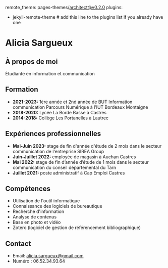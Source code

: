 remote_theme: pages-themes/architect@v0.2.0
plugins:
- jekyll-remote-theme # add this line to the plugins list if you already have one
# Alicia Sargueux

## À propos de moi
Étudiante en information et communication

## Formation
- **2021-2023:** 1ère année et 2nd année de BUT Information communication Parcours Numérique à l’IUT Bordeaux Montaigne
- **2018-2020:** Lycée La Borde Basse à Castres
- **2014-2018:** Collège Les Portanelles à Lautrec

## Expériences professionnelles
- **Mai-Juin 2023:** stage de fin d'année d'étude de 2 mois dans le secteur communication de l'entreprise SIREA Group
- **Juin-Juillet 2022:** employée de magasin à Auchan Castres
- **Mai 2022:** stage de fin d’année d’étude de 1 mois dans le secteur communication du conseil départemental du Tarn
- **Juillet 2021:** poste administratif à Cap Emploi Castres

## Compétences
- Utilisation de l'outil informatique
- Connaissance des logiciels de bureautique
- Recherche d'information
- Analyse de contenus
- Base en photo et vidéo
- Zotero (logiciel de gestion de référencement bibliographique)

## Contact
- Email: alicia.sargueux@gmail.com
- Numéro : 06.52.34.93.64
